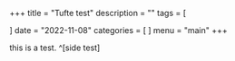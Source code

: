 +++
title = "Tufte test"
description = ""
tags = [

]
date = "2022-11-08"
categories = [
]
menu = "main"
+++


this is a test. ^[side test]


